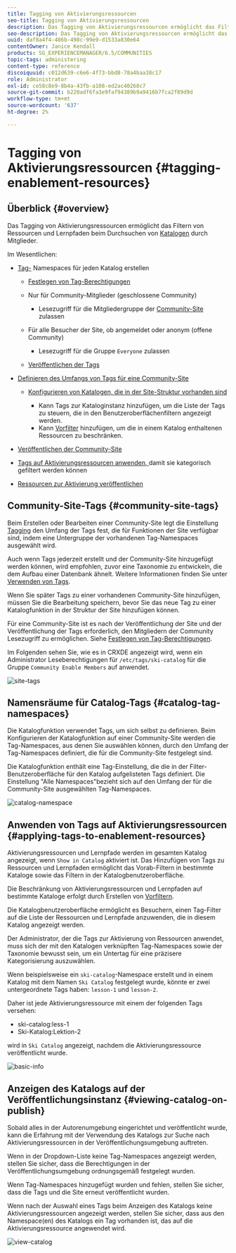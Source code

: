 ```yaml
---
title: Tagging von Aktivierungsressourcen
seo-title: Tagging von Aktivierungsressourcen
description: Das Tagging von Aktivierungsressourcen ermöglicht das Filtern von Ressourcen und Lernpfaden beim Durchsuchen von Katalogen durch Mitglieder.
seo-description: Das Tagging von Aktivierungsressourcen ermöglicht das Filtern von Ressourcen und Lernpfaden beim Durchsuchen von Katalogen durch Mitglieder.
uuid: daf8a4f4-486b-498c-99e9-d1533a830e64
contentOwner: Janice Kendall
products: SG_EXPERIENCEMANAGER/6.5/COMMUNITIES
topic-tags: administering
content-type: reference
discoiquuid: c012d639-c6e6-4f73-bbd8-78a4baa38c17
role: Administrator
exl-id: ce58c8e9-8b4a-43fb-a108-ed2ac40268c7
source-git-commit: b220adf6fa3e9faf94389b9a9416b7fca2f89d9d
workflow-type: tm+mt
source-wordcount: '637'
ht-degree: 2%

---
```


# Tagging von Aktivierungsressourcen {#tagging-enablement-resources}

## Überblick {#overview}

Das Tagging von Aktivierungsressourcen ermöglicht das Filtern von Ressourcen und Lernpfaden beim Durchsuchen von [Katalogen](functions.md#catalog-function) durch Mitglieder.

Im Wesentlichen:

* [Tag-](../../help/sites-administering/tags.md#creating-a-namespace) Namespaces für jeden Katalog erstellen

   * [Festlegen von Tag-Berechtigungen](../../help/sites-administering/tags.md#setting-tag-permissions)
   * Nur für Community-Mitglieder (geschlossene Community)

      * Lesezugriff für die Mitgliedergruppe der [Community-Site](users.md#publish-group-roles) zulassen
   * Für alle Besucher der Site, ob angemeldet oder anonym (offene Community)

      * Lesezugriff für die Gruppe `Everyone` zulassen
   * [Veröffentlichen der Tags](../../help/sites-administering/tags.md#publishing-tags)



* [Definieren des Umfangs von Tags für eine Community-Site](sites-console.md#tagging)

   * [Konfigurieren von Katalogen, die in der Site-Struktur vorhanden sind](functions.md#catalog-function)

      * Kann Tags zur Kataloginstanz hinzufügen, um die Liste der Tags zu steuern, die in den Benutzeroberflächenfiltern angezeigt werden.
      * Kann [Vorfilter](catalog-developer-essentials.md#pre-filters) hinzufügen, um die in einem Katalog enthaltenen Ressourcen zu beschränken.

* [Veröffentlichen der Community-Site](sites-console.md#publishing-the-site)
* [Tags auf Aktivierungsressourcen anwenden, ](resources.md#create-a-resource) damit sie kategorisch gefiltert werden können
* [Ressourcen zur Aktivierung veröffentlichen](resources.md#publish)

## Community-Site-Tags {#community-site-tags}

Beim Erstellen oder Bearbeiten einer Community-Site legt die Einstellung [Tagging](sites-console.md#tagging) den Umfang der Tags fest, die für Funktionen der Site verfügbar sind, indem eine Untergruppe der vorhandenen Tag-Namespaces ausgewählt wird.

Auch wenn Tags jederzeit erstellt und der Community-Site hinzugefügt werden können, wird empfohlen, zuvor eine Taxonomie zu entwickeln, die dem Aufbau einer Datenbank ähnelt. Weitere Informationen finden Sie unter [Verwenden von Tags](../../help/sites-authoring/tags.md).

Wenn Sie später Tags zu einer vorhandenen Community-Site hinzufügen, müssen Sie die Bearbeitung speichern, bevor Sie das neue Tag zu einer Katalogfunktion in der Struktur der Site hinzufügen können.

Für eine Community-Site ist es nach der Veröffentlichung der Site und der Veröffentlichung der Tags erforderlich, den Mitgliedern der Community Lesezugriff zu ermöglichen. Siehe [Festlegen von Tag-Berechtigungen](../../help/sites-administering/tags.md#setting-tag-permissions).

Im Folgenden sehen Sie, wie es in CRXDE angezeigt wird, wenn ein Administrator Leseberechtigungen für `/etc/tags/ski-catalog` für die Gruppe `Community Enable Members` auf  anwendet.

![site-tags](assets/site-tags.png)

## Namensräume für Catalog-Tags {#catalog-tag-namespaces}

Die Katalogfunktion verwendet Tags, um sich selbst zu definieren. Beim Konfigurieren der Katalogfunktion auf einer Community-Site werden die Tag-Namespaces, aus denen Sie auswählen können, durch den Umfang der Tag-Namespaces definiert, die für die Community-Site festgelegt sind.

Die Katalogfunktion enthält eine Tag-Einstellung, die die in der Filter-Benutzeroberfläche für den Katalog aufgelisteten Tags definiert. Die Einstellung &quot;Alle Namespaces&quot;bezieht sich auf den Umfang der für die Community-Site ausgewählten Tag-Namespaces.

![catalog-namespace](assets/catalog-namespace.png)

## Anwenden von Tags auf Aktivierungsressourcen {#applying-tags-to-enablement-resources}

Aktivierungsressourcen und Lernpfade werden im gesamten Katalog angezeigt, wenn `Show in Catalog` aktiviert ist. Das Hinzufügen von Tags zu Ressourcen und Lernpfaden ermöglicht das Vorab-Filtern in bestimmte Kataloge sowie das Filtern in der Katalogbenutzeroberfläche.

Die Beschränkung von Aktivierungsressourcen und Lernpfaden auf bestimmte Kataloge erfolgt durch Erstellen von [Vorfiltern](catalog-developer-essentials.md#pre-filters).

Die Katalogbenutzeroberfläche ermöglicht es Besuchern, einen Tag-Filter auf die Liste der Ressourcen und Lernpfade anzuwenden, die in diesem Katalog angezeigt werden.

Der Administrator, der die Tags zur Aktivierung von Ressourcen anwendet, muss sich der mit den Katalogen verknüpften Tag-Namespaces sowie der Taxonomie bewusst sein, um ein Untertag für eine präzisere Kategorisierung auszuwählen.

Wenn beispielsweise ein `ski-catalog`-Namespace erstellt und in einem Katalog mit dem Namen `Ski Catalog` festgelegt wurde, könnte er zwei untergeordnete Tags haben: `lesson-1` und `lesson-2`.

Daher ist jede Aktivierungsressource mit einem der folgenden Tags versehen:

* ski-catalog:less-1
* Ski-Katalog:Lektion-2

wird in `Ski Catalog` angezeigt, nachdem die Aktivierungsressource veröffentlicht wurde.

![basic-info](assets/applytags-basicinfo.png)

## Anzeigen des Katalogs auf der Veröffentlichungsinstanz {#viewing-catalog-on-publish}

Sobald alles in der Autorenumgebung eingerichtet und veröffentlicht wurde, kann die Erfahrung mit der Verwendung des Katalogs zur Suche nach Aktivierungsressourcen in der Veröffentlichungsumgebung auftreten.

Wenn in der Dropdown-Liste keine Tag-Namespaces angezeigt werden, stellen Sie sicher, dass die Berechtigungen in der Veröffentlichungsumgebung ordnungsgemäß festgelegt wurden.

Wenn Tag-Namespaces hinzugefügt wurden und fehlen, stellen Sie sicher, dass die Tags und die Site erneut veröffentlicht wurden.

Wenn nach der Auswahl eines Tags beim Anzeigen des Katalogs keine Aktivierungsressourcen angezeigt werden, stellen Sie sicher, dass aus den Namespace(en) des Katalogs ein Tag vorhanden ist, das auf die Aktivierungsressource angewendet wird.

![view-catalog](assets/viewcatalog.png)
